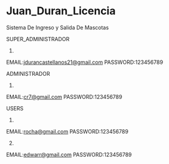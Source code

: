 # Juan_Duran_Licencia
Sistema De Ingreso y Salida De Mascotas 

SUPER_ADMINISTRADOR

1.
EMAIL:jdurancastellanos21@gmail.com
PASSWORD:123456789

ADMINISTRADOR

1.
EMAIL:cr7@gmail.com
PASSWORD:123456789

USERS

1.
EMAIL:rocha@gmail.com
PASSWORD:123456789

2.
EMAIL:edwarr@gmail.com
PASSWORD:123456789


